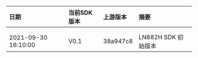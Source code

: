 | 日期                | 当前SDK版本 | 上游版本 | 摘要                |
| :------------------ | :---------- | :------- | :------------------ |
|                     |             |          |                     |
|                     |             |          |                     |
| 2021-09-30 16:10:00 | V0.1        | 38a947c8 | LN882H SDK 初始版本 |

